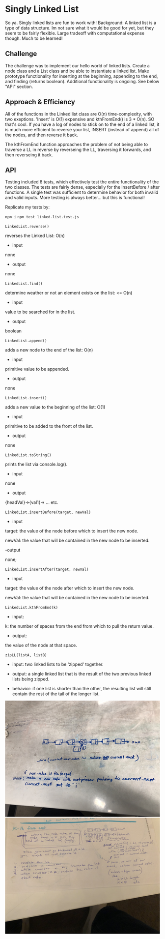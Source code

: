 # Singly Linked List
<!-- Short summary or background information -->
So ya. Singly linked lists are fun to work with! 
Background: A linked list is a type of data structure. Im not sure what it would be good for yet, but they seem to be fairly flexible. Large tradeoff with computational expense though. Much to be learned! 

## Challenge
<!-- Description of the challenge -->
The challenge was to implement our hello world of linked lists. Create a node class and a List class and be able to instantiate a linked list. Make prototype functionality for inserting at the beginning, appending to the end, and finding (returns boolean). Additional functionality is ongoing. See below "API" section.

## Approach & Efficiency
<!-- What approach did you take? Why? What is the Big O space/time for this approach? -->

All of the functions in the Linked list class are O(n) time-complexity, with two exeptions. 'Insert' is O(1) expensive and kthFromEnd() is 3 * O(n). SO that's cool. If you have a log of nodes to stick on to the end of a linked list, it is much more efficient to reverse your list, INSERT (instead of append) all of the nodes, and then reverse it back. 

The kthFromEnd function approaches the problem of not being able to traverse a LL in reverse by reverseing the LL, traversing it forwards, and then reverseing it back. 




## API
<!-- Description of each method publicly available to your Linked List -->

Testing included 8 tests, which effectively test the entire functionality of the two classes. The tests are fairly dense, especially for the insertBefore / after functions. A single test was sufficient to determine behavior for both invalid and valid inputs. More testing is always better... but this is functional!


Replicate my tests by:

`npm i`
`npm test linked-list.test.js`

`LinkedList.reverse()`

reverses the Linked List: O(n)
- input

none

- output

none

`LinkedList.find()`

determine weather or not an element exists on the list: \<= O(n)
- input

value to be searched for in the list.

- output

boolean

`LinkedList.append()`

adds a new node to the end of the list: O(n)
- input

primitive value to be appended.

- output

none

`LinkedList.insert()`

adds a new value to the beginning of the list: O(1)
- input

primitive to be added to the front of the list.

- output

none


`LinkedList.toString()`

prints the list via console.log().
- input

none

- output

{headVal}->{val1}-> ... etc.

`LinkedList.insertBefore(target, newVal)`

- input

target: the value of the node before which to insert the new node. 

newVal: the value that will be contained in the new node to be inserted.


-output

none;

`LinkedList.insertAfter(target, newVal)`

- input

target: the value of the node after which to insert the new node. 

newVal: the value that will be contained in the new node to be inserted.

`LinkedList.kthFromEnd(k)`

- input: 

k: the number of spaces from the end from which to pull the return value.

- output: 

the value of the node at that space.

`zipLL(listA, listB)`

- input: two linked lists to be 'zipped' together.

- output: a single linked list that is the result of the two previous linked lists being zipped. 

- behavior: if one list is shorter than the other, the resulting list will still contain the rest of the tail of the longer list.



![df](assets/ll-insertions.jpeg)
![](assets/ll-kth-from-end.jpeg)